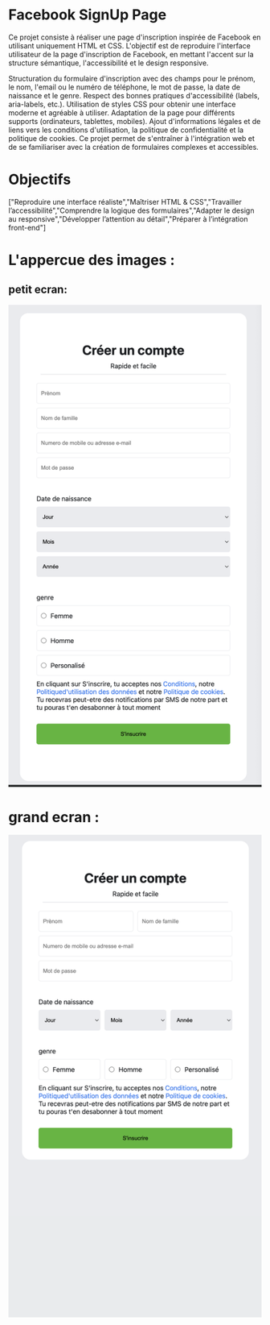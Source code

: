 # Facebook SignUp Page
Ce projet consiste à réaliser une page d'inscription inspirée de Facebook en utilisant uniquement HTML et CSS. L'objectif est de reproduire l'interface utilisateur de la page d'inscription de Facebook, en mettant l'accent sur la structure sémantique, l'accessibilité et le design responsive.

Structuration du formulaire d'inscription avec des champs pour le prénom, le nom, l'email ou le numéro de téléphone, le mot de passe, la date de naissance et le genre.
Respect des bonnes pratiques d'accessibilité (labels, aria-labels, etc.).
Utilisation de styles CSS pour obtenir une interface moderne et agréable à utiliser.
Adaptation de la page pour différents supports (ordinateurs, tablettes, mobiles).
Ajout d'informations légales et de liens vers les conditions d'utilisation, la politique de confidentialité et la politique de cookies.
Ce projet permet de s'entraîner à l'intégration web et de se familiariser avec la création de formulaires complexes et accessibles.

# Objectifs
 ["Reproduire une interface réaliste","Maîtriser HTML & CSS","Travailler l’accessibilité","Comprendre la logique des formulaires","Adapter le design au responsive","Développer l’attention au détail","Préparer à l’intégration front-end"]


# L'appercue des images :
## petit ecran:
![](face2.png)

# grand ecran :
![](face1.png)